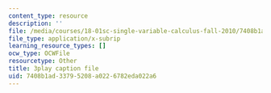 ```yaml
---
content_type: resource
description: ''
file: /media/courses/18-01sc-single-variable-calculus-fall-2010/7408b1ad33795208a0226782eda022a6_eRCN3daFCmU.vtt
file_type: application/x-subrip
learning_resource_types: []
ocw_type: OCWFile
resourcetype: Other
title: 3play caption file
uid: 7408b1ad-3379-5208-a022-6782eda022a6
---
```

